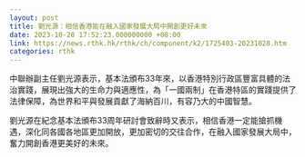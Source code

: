 ```yaml
---
layout: post
title: 劉光源：相信香港能在融入國家發展大局中開創更好未來
date: 2023-10-28 17:52:23.000000000 +08:00
link: https://news.rthk.hk/rthk/ch/component/k2/1725403-20231028.htm
categories: rthk
---
```


中聯辦副主任劉光源表示，基本法頒布33年來，以香港特別行政區豐富具體的法治實踐，展現出強大的生命力與適應性，為「一國兩制」在香港特區的實踐提供了法律保障，為世界和平與發展貢獻了海納百川，有容乃大的中國智慧。

劉光源在紀念基本法頒布33周年研討會致辭時又表示，相信香港一定能搶抓機遇，深化同各國各地區更加開放，更加密切的交往合作，在融入國家發展大局中，奮力開創香港更美好的未來。
